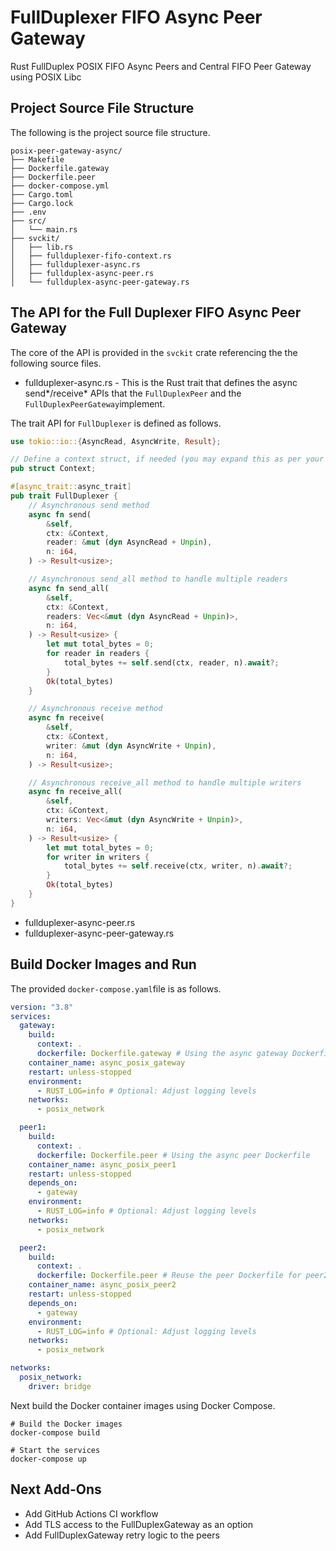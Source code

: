 # FullDuplexer FIFO Async Peer Gateway
Rust FullDuplex POSIX FIFO Async Peers and Central FIFO Peer Gateway using POSIX Libc

## Project Source File Structure
The following is the project source file structure.

```shell
posix-peer-gateway-async/
├── Makefile
├── Dockerfile.gateway
├── Dockerfile.peer
├── docker-compose.yml
├── Cargo.toml
├── Cargo.lock
├── .env
├── src/
│   └── main.rs
├── svckit/
│   ├── lib.rs
│   ├── fullduplexer-fifo-context.rs
│   ├── fullduplexer-async.rs
│   ├── fullduplex-async-peer.rs
│   └── fullduplex-async-peer-gateway.rs
```

## The API for the Full Duplexer FIFO Async Peer Gateway

The core of the API is provided in the `svckit` crate referencing the the following source files.

- fullduplexer-async.rs - This is the Rust trait that defines the async send*/receive* APIs that the `FullDuplexPeer`
and the `FullDuplexPeerGateway`implement.

The trait API for `FullDuplexer` is defined as follows.

```rust
use tokio::io::{AsyncRead, AsyncWrite, Result};

// Define a context struct, if needed (you may expand this as per your requirements)
pub struct Context;

#[async_trait::async_trait]
pub trait FullDuplexer {
    // Asynchronous send method
    async fn send(
        &self,
        ctx: &Context,
        reader: &mut (dyn AsyncRead + Unpin),
        n: i64,
    ) -> Result<usize>;

    // Asynchronous send_all method to handle multiple readers
    async fn send_all(
        &self,
        ctx: &Context,
        readers: Vec<&mut (dyn AsyncRead + Unpin)>,
        n: i64,
    ) -> Result<usize> {
        let mut total_bytes = 0;
        for reader in readers {
            total_bytes += self.send(ctx, reader, n).await?;
        }
        Ok(total_bytes)
    }

    // Asynchronous receive method
    async fn receive(
        &self,
        ctx: &Context,
        writer: &mut (dyn AsyncWrite + Unpin),
        n: i64,
    ) -> Result<usize>;

    // Asynchronous receive_all method to handle multiple writers
    async fn receive_all(
        &self,
        ctx: &Context,
        writers: Vec<&mut (dyn AsyncWrite + Unpin)>,
        n: i64,
    ) -> Result<usize> {
        let mut total_bytes = 0;
        for writer in writers {
            total_bytes += self.receive(ctx, writer, n).await?;
        }
        Ok(total_bytes)
    }
}
```


- fullduplexer-async-peer.rs
- fullduplexer-async-peer-gateway.rs



## Build Docker Images and Run

The provided `docker-compose.yaml`file is as follows.

```yaml
version: "3.8"
services:
  gateway:
    build:
      context: .
      dockerfile: Dockerfile.gateway # Using the async gateway Dockerfile
    container_name: async_posix_gateway
    restart: unless-stopped
    environment:
      - RUST_LOG=info # Optional: Adjust logging levels
    networks:
      - posix_network

  peer1:
    build:
      context: .
      dockerfile: Dockerfile.peer # Using the async peer Dockerfile
    container_name: async_posix_peer1
    restart: unless-stopped
    depends_on:
      - gateway
    environment:
      - RUST_LOG=info # Optional: Adjust logging levels
    networks:
      - posix_network

  peer2:
    build:
      context: .
      dockerfile: Dockerfile.peer # Reuse the peer Dockerfile for peer2
    container_name: async_posix_peer2
    restart: unless-stopped
    depends_on:
      - gateway
    environment:
      - RUST_LOG=info # Optional: Adjust logging levels
    networks:
      - posix_network

networks:
  posix_network:
    driver: bridge
```

Next build the Docker container images using Docker Compose.

```shell
# Build the Docker images
docker-compose build

# Start the services
docker-compose up
```


## Next Add-Ons

- Add GitHub Actions CI workflow
- Add TLS access to the FullDuplexGateway as an option
- Add FullDuplexGateway retry logic to the peers
